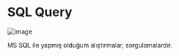 # SQL Query

![image](https://user-images.githubusercontent.com/91004987/179741426-7c6a1436-8cae-4b8e-9806-8971816bfac4.png)

MS SQL ile yapmış olduğum alıştırmalar, sorgulamalardır.
